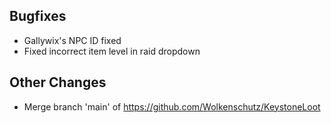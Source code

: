 ## Bugfixes
- Gallywix's NPC ID fixed
- Fixed incorrect item level in raid dropdown

## Other Changes
- Merge branch 'main' of https://github.com/Wolkenschutz/KeystoneLoot

